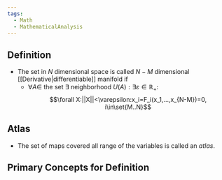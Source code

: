 ```yaml
---
tags:
  - Math
  - MathematicalAnalysis
---
```

## Definition
- The set in $N$ dimensional space is called $N-M$ dimensional [[Derivative|differentiable]] manifold if 
	- $\forall A\in$ the set $\exists \text{ neighborhood }U(A):\exists\varepsilon\in\mathbb R_+:$ $$\forall X:||X||<\varepsilon:x_i=F_i(x_1,...,x_{N-M})=0, i\in\set{M..N}$$
## Atlas
- The set of maps covered all range of the variables is called an *atlas*.
## Primary Concepts for Definition
